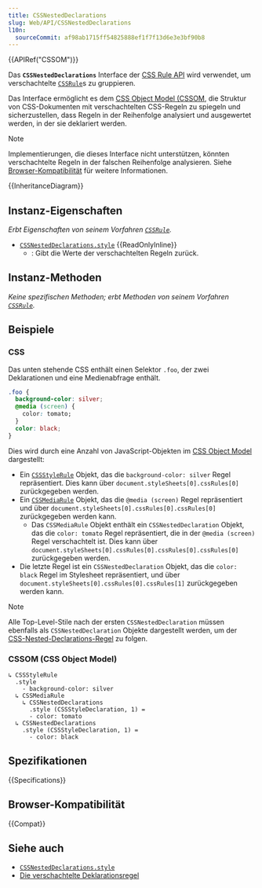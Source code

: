 ```yaml
---
title: CSSNestedDeclarations
slug: Web/API/CSSNestedDeclarations
l10n:
  sourceCommit: af98ab1715ff54825888ef1f7f13d6e3e3bf90b8
---
```


{{APIRef("CSSOM")}}

Das **`CSSNestedDeclarations`** Interface der [CSS Rule API](/de/docs/Web/API/CSSRule) wird verwendet, um verschachtelte [`CSSRule`](/de/docs/Web/API/CSSRule)s zu gruppieren.

Das Interface ermöglicht es dem [CSS Object Model (CSSOM](/de/docs/Web/API/CSS_Object_Model), die Struktur von CSS-Dokumenten mit verschachtelten CSS-Regeln zu spiegeln und sicherzustellen, dass Regeln in der Reihenfolge analysiert und ausgewertet werden, in der sie deklariert werden.

> [!NOTE]
> Implementierungen, die dieses Interface nicht unterstützen, könnten verschachtelte Regeln in der falschen Reihenfolge analysieren.
> Siehe [Browser-Kompatibilität](#browser-kompatibilität) für weitere Informationen.

{{InheritanceDiagram}}

## Instanz-Eigenschaften

_Erbt Eigenschaften von seinem Vorfahren [`CSSRule`](/de/docs/Web/API/CSSRule)._

- [`CSSNestedDeclarations.style`](/de/docs/Web/API/CSSNestedDeclarations/style) {{ReadOnlyInline}}
  - : Gibt die Werte der verschachtelten Regeln zurück.

## Instanz-Methoden

_Keine spezifischen Methoden; erbt Methoden von seinem Vorfahren [`CSSRule`](/de/docs/Web/API/CSSRule)._

## Beispiele

### CSS

Das unten stehende CSS enthält einen Selektor `.foo`, der zwei Deklarationen und eine Medienabfrage enthält.

```css
.foo {
  background-color: silver;
  @media (screen) {
    color: tomato;
  }
  color: black;
}
```

Dies wird durch eine Anzahl von JavaScript-Objekten im [CSS Object Model](/de/docs/Web/API/CSS_Object_Model) dargestellt:

- Ein [`CSSStyleRule`](/de/docs/Web/API/CSSStyleRule) Objekt, das die `background-color: silver` Regel repräsentiert.
  Dies kann über `document.styleSheets[0].cssRules[0]` zurückgegeben werden.
- Ein [`CSSMediaRule`](/de/docs/Web/API/CSSMediaRule) Objekt, das die `@media (screen)` Regel repräsentiert und über `document.styleSheets[0].cssRules[0].cssRules[0]` zurückgegeben werden kann.
  - Das `CSSMediaRule` Objekt enthält ein `CSSNestedDeclaration` Objekt, das die `color: tomato` Regel repräsentiert, die in der `@media (screen)` Regel verschachtelt ist.
    Dies kann über `document.styleSheets[0].cssRules[0].cssRules[0].cssRules[0]` zurückgegeben werden.
- Die letzte Regel ist ein `CSSNestedDeclaration` Objekt, das die `color: black` Regel im Stylesheet repräsentiert, und über `document.styleSheets[0].cssRules[0].cssRules[1]` zurückgegeben werden kann.

> [!NOTE]
> Alle Top-Level-Stile nach der ersten `CSSNestedDeclaration` müssen ebenfalls als `CSSNestedDeclaration` Objekte dargestellt werden, um der [CSS-Nested-Declarations-Regel](/de/docs/Web/CSS/CSS_nesting/Using_CSS_nesting#nested_declarations_rule) zu folgen.

### CSSOM (CSS Object Model)

```plain
↳ CSSStyleRule
  .style
    - background-color: silver
  ↳ CSSMediaRule
    ↳ CSSNestedDeclarations
      .style (CSSStyleDeclaration, 1) =
      - color: tomato
  ↳ CSSNestedDeclarations
    .style (CSSStyleDeclaration, 1) =
      - color: black
```

## Spezifikationen

{{Specifications}}

## Browser-Kompatibilität

{{Compat}}

## Siehe auch

- [`CSSNestedDeclarations.style`](/de/docs/Web/API/CSSNestedDeclarations/style)
- [Die verschachtelte Deklarationsregel](/de/docs/Web/CSS/CSS_nesting/Using_CSS_nesting#nested_declarations_rule)
